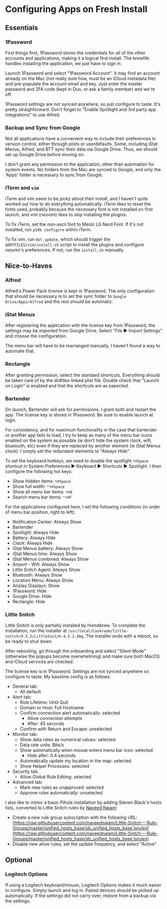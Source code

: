 # Configuring Apps on Fresh Install

## Essentials

### 1Password

First things first, 1Password stores the credentials for all of the other
accounts and applications, making it a logical first install. The brewfile
handles installing the application, we just have to sign in.

Launch 1Password and select "1Password Account". It may find an account already
on the Mac (not really sure how, must be an iCloud metadata file) and
pre-populate the account email and key. Just enter the master password and 2FA
code (kept in Duo, or ask a family member) and we're off.

1Password settings are not synced anywhere, so just configure to taste. It's
pretty straighforward. Don't forget to "Enable Spotlight and 3rd party app
integrations" to use Alfred.

### Backup and Sync from Google

Not all applications have a convenient way to include their preferences in
version control, either through plists or userdefaults. Some, including iStat
Menus, Alfred, and BTT sync their data via Google Drive. Thus, we should set up
Google Drive before moving on.

I don't grant any permission to the application, other than automation for
system events. No folders from the Mac are synced to Google, and only the 'Apps'
folder is necessary to sync from Google.

### iTerm and `vim`

iTerm and vim seem to be picky about their install, and I haven't quite worked
out how to do everything automatically. iTerm likes to reset the fonts used,
probably because the necessary font is not installed on first launch, and vim
(neovim) likes to skip installing the plugins.

To fix iTerm, set the non-ascii font to Meslo LG Nerd Font. If it's not
installed, run `p10k configure` within iTerm.

To fix vim, run `dot_update`, which should trigger the
`$DOTFILES/vim/install.sh` script to install the plugins and configure neovim's
preferences. If not, run the `install.sh` manually.

## Nice-to-Haves

### Alfred

Alfred's Power Pack license is kept in 1Password. The only configuration that
should be necessary is to set the sync folder to `Google Drive/Apps/Alfred` and
the rest should be automatic.

### iStat Menus

After registering the application with the license key from 1Password, the
settings may be imported from Google Drive. Select "File ▶ Import Settings" and
choose the configuration.

The menu bar will have to be rearranged manually, I haven't found a way to
automate that.

### Rectangle

After granting permission, select the standard shortcuts. Everything should be
taken care of by the dotfiles-linked plist file. Double check that "Launch on
Login" is enabled and that the shortcuts are as expected.

### Bartender

On launch, Bartender will ask for permissions. I grant both and restart the app.
The license key is stored in 1Password. Be sure to enable launch at login.

For consistency, and for maximum functionality in the case that bartender or
another app fails to load, I try to keep as many of the menu bar icons enabled
on the system as possible (ie don't hide the system clock, wifi, bluetooth,
etc) even if they are replaced by another element (ie iStat Menus clock).
I simply set the redundant elements to "Always Hide".

To set the keyboard hotkeys, we need to disable the spotlight `⌥⌘Space`
shortcut in System Preferences ▶ Keyboard ▶ Shortcuts ▶ Spotlight. I then
configure the following hot keys:

- Show Hidden items: `⌥⌘Space`
- Show full width: `⌃⌥⌘Space`
- Show all menu bar items: `⌥⌘A`
- Search menu bar items: `⌃⌥⌘F`

For the applications configured here, I set the following conditions (in order
of menu bar position, right to left):

- Notification Center: Always Show
- Bartender
- Spotlight: Always Hide
- Battery: Always Hide
- Clock: Always Hide
- iStat Menus battery: Always Show
- iStat Menus time: Always Show
- iStat Menus combined: Always Show
- Airport - Wifi: Always Show
- Little Snitch Agent: Always Show
- Bluetooth: Always Show
- Location Menu: Always Show
- Airplay Displays: Show
- 1Password: Hide
- Google Drive: Hide
- Rectangle: Hide

### Little Snitch

Little Snitch is only partially installed by Homebrew. To complete the
installation, run the installer at
`/usr/local/Caskroom/little-snitch/4.5.2/LittleSnitch-4.5.2.dmg`. The installer
ends with a reboot, so be ready to shut down.

After rebooting, go through the onboarding and select "Silent Mode" (otherwise
the popups become overwhelming) and make sure both MacOS and iCloud services are
checked.

The license key is in 1Password. Settings are not synced anywhere so configure
to taste. My baseline config is as follows:

- General tab:
  - All default
- Alert tab:
  - Rule Lifetime: Until Quit
  - Domain or Host: Full Hostname
  - Confirm connection alert automatically: selected
    - Allow connection attempts
    - After: 45 seconds
  - Confirm with Return and Escape: unselected
- Monitor tab:
  - Show data rates as numerical values: selected
  - Data rate units: Bits/s
  - Show automatically when mouse enters menu bar icon: selected
    - Hide after: 0.4 seconds
  - Automatically update my location in the map: selected
  - Show Helper Processes: selected
- Security tab:
  - Allow Global Rule Editing: selected
- Advanced tab:
  - Mark new rules as unapproved: selected
  - Approve rules automatically: unselected

I also like to mimic a basic Pihole installation by adding Steven Black's hosts
lists, converted to Little Snitch rules by [Naveed
Najam](https://github.com/naveednajam/Little-Snitch---Rule-Groups/):
- Create a new rule group subscription with the following URL:
  [https://raw.githubusercontent.com/naveednajam/Little-Snitch---Rule-Groups/master/unified_hosts_base/sb_unified_hosts_base.lsrules](https://raw.githubusercontent.com/naveednajam/Little-Snitch---Rule-Groups/master/unified_hosts_base/sb_unified_hosts_base.lsrules)
- Disable new allow rules, set the update frequency, and select "Active"

## Optional

### Logitech Options

If using a Logitech keyboard/mouse, Logitech Options makes it much easier to
configure. Simply launch and log in. Paired devices should be picked up
automatically. If the settings did not carry over, restore from a backup via the
settings.

